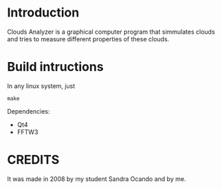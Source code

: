 Introduction
============

Clouds Analyzer is a graphical computer program that simmulates clouds and tries to measure different properties of these clouds.


Build intructions
=================

In any linux system, just

`make`

Dependencies:

* Qt4
* FFTW3

CREDITS
=======

It was made in 2008 by my student Sandra Ocando and by me.
